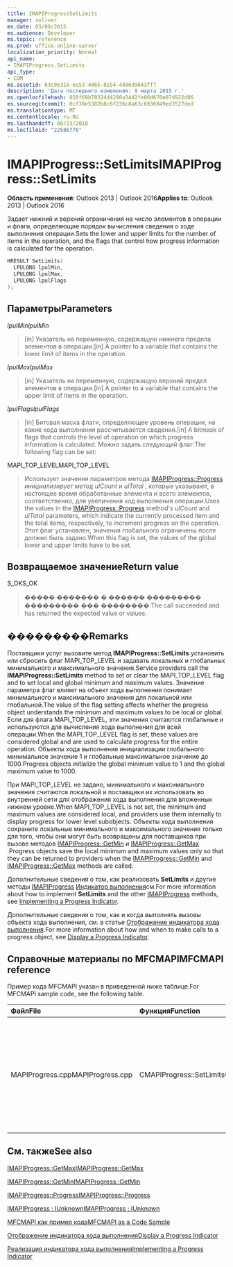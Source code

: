 ```yaml
---
title: IMAPIProgressSetLimits
manager: soliver
ms.date: 03/09/2015
ms.audience: Developer
ms.topic: reference
ms.prod: office-online-server
localization_priority: Normal
api_name:
- IMAPIProgress.SetLimits
api_type:
- COM
ms.assetid: 63c9e316-ee53-4065-8154-449639643ff7
description: 'Дата последнего изменения: 9 марта 2015 г.'
ms.openlocfilehash: 010f69b70324d4280a34d2fe06d670e07d922d86
ms.sourcegitcommit: 0cf39e5382b8c6f236c8a63c6036849ed3527ded
ms.translationtype: MT
ms.contentlocale: ru-RU
ms.lasthandoff: 08/23/2018
ms.locfileid: "22586776"
---
```

# <a name="imapiprogresssetlimits"></a><span data-ttu-id="d9500-103">IMAPIProgress::SetLimits</span><span class="sxs-lookup"><span data-stu-id="d9500-103">IMAPIProgress::SetLimits</span></span>

  
  
<span data-ttu-id="d9500-104">**Область применения**: Outlook 2013 | Outlook 2016</span><span class="sxs-lookup"><span data-stu-id="d9500-104">**Applies to**: Outlook 2013 | Outlook 2016</span></span> 
  
<span data-ttu-id="d9500-105">Задает нижний и верхний ограничения на число элементов в операции и флаги, определяющие порядок вычисления сведения о ходе выполнения операции.</span><span class="sxs-lookup"><span data-stu-id="d9500-105">Sets the lower and upper limits for the number of items in the operation, and the flags that control how progress information is calculated for the operation.</span></span>
  
```cpp
HRESULT SetLimits(
  LPULONG lpulMin,
  LPULONG lpulMax,
  LPULONG lpulFlags
);
```

## <a name="parameters"></a><span data-ttu-id="d9500-106">Параметры</span><span class="sxs-lookup"><span data-stu-id="d9500-106">Parameters</span></span>

 <span data-ttu-id="d9500-107">_lpulMin_</span><span class="sxs-lookup"><span data-stu-id="d9500-107">_lpulMin_</span></span>
  
> <span data-ttu-id="d9500-108">[in] Указатель на переменную, содержащую нижнего предела элементов в операции.</span><span class="sxs-lookup"><span data-stu-id="d9500-108">[in] A pointer to a variable that contains the lower limit of items in the operation.</span></span>
    
 <span data-ttu-id="d9500-109">_lpulMax_</span><span class="sxs-lookup"><span data-stu-id="d9500-109">_lpulMax_</span></span>
  
> <span data-ttu-id="d9500-110">[in] Указатель на переменную, содержащую верхний предел элементов в операции.</span><span class="sxs-lookup"><span data-stu-id="d9500-110">[in] A pointer to a variable that contains the upper limit of items in the operation.</span></span>
    
 <span data-ttu-id="d9500-111">_lpulFlags_</span><span class="sxs-lookup"><span data-stu-id="d9500-111">_lpulFlags_</span></span>
  
> <span data-ttu-id="d9500-112">[in] Битовая маска флаги, определяющее уровень операции, на какие хода выполнения рассчитывается сведения.</span><span class="sxs-lookup"><span data-stu-id="d9500-112">[in] A bitmask of flags that controls the level of operation on which progress information is calculated.</span></span> <span data-ttu-id="d9500-113">Можно задать следующий флаг:</span><span class="sxs-lookup"><span data-stu-id="d9500-113">The following flag can be set:</span></span>
    
<span data-ttu-id="d9500-114">MAPI_TOP_LEVEL</span><span class="sxs-lookup"><span data-stu-id="d9500-114">MAPI_TOP_LEVEL</span></span> 
  
> <span data-ttu-id="d9500-115">Использует значения параметров метода [IMAPIProgress::Progress](imapiprogress-progress.md) _инициализирует метод ulCount_ и _ulTotal_ , которые указывают, в настоящее время обработанные элемента и всего элементов, соответственно, для увеличения ход выполнения операции.</span><span class="sxs-lookup"><span data-stu-id="d9500-115">Uses the values in the [IMAPIProgress::Progress](imapiprogress-progress.md) method's  _ulCount_ and  _ulTotal_ parameters, which indicate the currently processed item and the total items, respectively, to increment progress on the operation.</span></span> <span data-ttu-id="d9500-116">Этот флаг установлен, значения глобального ограничены после должно быть задано.</span><span class="sxs-lookup"><span data-stu-id="d9500-116">When this flag is set, the values of the global lower and upper limits have to be set.</span></span> 
    
## <a name="return-value"></a><span data-ttu-id="d9500-117">Возвращаемое значение</span><span class="sxs-lookup"><span data-stu-id="d9500-117">Return value</span></span>

<span data-ttu-id="d9500-118">S_OK</span><span class="sxs-lookup"><span data-stu-id="d9500-118">S_OK</span></span> 
  
> <span data-ttu-id="d9500-119">����� ������� � ������ ��������� ��������� ��� ��������.</span><span class="sxs-lookup"><span data-stu-id="d9500-119">The call succeeded and has returned the expected value or values.</span></span>
    
## <a name="remarks"></a><span data-ttu-id="d9500-120">���������</span><span class="sxs-lookup"><span data-stu-id="d9500-120">Remarks</span></span>

<span data-ttu-id="d9500-121">Поставщики услуг вызовите метод **IMAPIProgress::SetLimits** установить или сбросить флаг MAPI_TOP_LEVEL и задавать локальных и глобальных минимального и максимального значения.</span><span class="sxs-lookup"><span data-stu-id="d9500-121">Service providers call the **IMAPIProgress::SetLimits** method to set or clear the MAPI_TOP_LEVEL flag and to set local and global minimum and maximum values.</span></span> <span data-ttu-id="d9500-122">Значение параметра флаг влияет на объект хода выполнения понимает минимального и максимального значения для локальной или глобальной.</span><span class="sxs-lookup"><span data-stu-id="d9500-122">The value of the flag setting affects whether the progress object understands the minimum and maximum values to be local or global.</span></span> <span data-ttu-id="d9500-123">Если для флага MAPI_TOP_LEVEL, эти значения считаются глобальные и используются для вычисления хода выполнения для всей операции.</span><span class="sxs-lookup"><span data-stu-id="d9500-123">When the MAPI_TOP_LEVEL flag is set, these values are considered global and are used to calculate progress for the entire operation.</span></span> <span data-ttu-id="d9500-124">Объекты хода выполнения инициализации глобального минимальное значение 1 и глобальные максимальное значение до 1000.</span><span class="sxs-lookup"><span data-stu-id="d9500-124">Progress objects initialize the global minimum value to 1 and the global maximum value to 1000.</span></span> 
  
<span data-ttu-id="d9500-125">При MAPI_TOP_LEVEL не задано, минимального и максимального значения считаются локальной и поставщики их использовать во внутренней сети для отображения хода выполнения для вложенных нижнем уровне.</span><span class="sxs-lookup"><span data-stu-id="d9500-125">When MAPI_TOP_LEVEL is not set, the minimum and maximum values are considered local, and providers use them internally to display progress for lower level subobjects.</span></span> <span data-ttu-id="d9500-126">Объекты хода выполнения сохраните локальные минимального и максимального значения только для того, чтобы они могут быть возвращены для поставщиков при вызове методов [IMAPIProgress::GetMin](imapiprogress-getmin.md) и [IMAPIProgress::GetMax](imapiprogress-getmax.md) .</span><span class="sxs-lookup"><span data-stu-id="d9500-126">Progress objects save the local minimum and maximum values only so that they can be returned to providers when the [IMAPIProgress::GetMin](imapiprogress-getmin.md) and [IMAPIProgress::GetMax](imapiprogress-getmax.md) methods are called.</span></span> 
  
<span data-ttu-id="d9500-127">Дополнительные сведения о том, как реализовать **SetLimits** и другие методы [IMAPIProgress](imapiprogressiunknown.md) [Индикатор выполнения](implementing-a-progress-indicator.md)см.</span><span class="sxs-lookup"><span data-stu-id="d9500-127">For more information about how to implement **SetLimits** and the other [IMAPIProgress](imapiprogressiunknown.md) methods, see [Implementing a Progress Indicator](implementing-a-progress-indicator.md).</span></span>
  
<span data-ttu-id="d9500-128">Дополнительные сведения о том, как и когда выполнять вызовы объекта хода выполнения, см. в статье [Отображение индикатора хода выполнения](how-to-display-a-progress-indicator.md).</span><span class="sxs-lookup"><span data-stu-id="d9500-128">For more information about how and when to make calls to a progress object, see [Display a Progress Indicator](how-to-display-a-progress-indicator.md).</span></span>
  
## <a name="mfcmapi-reference"></a><span data-ttu-id="d9500-129">Справочные материалы по MFCMAPI</span><span class="sxs-lookup"><span data-stu-id="d9500-129">MFCMAPI reference</span></span>

<span data-ttu-id="d9500-130">Пример кода MFCMAPI указан в приведенной ниже таблице.</span><span class="sxs-lookup"><span data-stu-id="d9500-130">For MFCMAPI sample code, see the following table.</span></span>
  
|<span data-ttu-id="d9500-131">**Файл**</span><span class="sxs-lookup"><span data-stu-id="d9500-131">**File**</span></span>|<span data-ttu-id="d9500-132">**Функция**</span><span class="sxs-lookup"><span data-stu-id="d9500-132">**Function**</span></span>|<span data-ttu-id="d9500-133">**Примечание**</span><span class="sxs-lookup"><span data-stu-id="d9500-133">**Comment**</span></span>|
|:-----|:-----|:-----|
|<span data-ttu-id="d9500-134">MAPIProgress.cpp</span><span class="sxs-lookup"><span data-stu-id="d9500-134">MAPIProgress.cpp</span></span>  <br/> |<span data-ttu-id="d9500-135">CMAPIProgress::SetLimits</span><span class="sxs-lookup"><span data-stu-id="d9500-135">CMAPIProgress::SetLimits</span></span>  <br/> |<span data-ttu-id="d9500-136">Mfcmapi (en) использует метод **IMAPIProgress::SetLimits** для задания верхний и нижний предел и флаги для объекта хода выполнения.</span><span class="sxs-lookup"><span data-stu-id="d9500-136">MFCMAPI uses the **IMAPIProgress::SetLimits** method to set the maximum and minimum limits and flags for the progress object.</span></span>  <br/> |
   
## <a name="see-also"></a><span data-ttu-id="d9500-137">См. также</span><span class="sxs-lookup"><span data-stu-id="d9500-137">See also</span></span>



[<span data-ttu-id="d9500-138">IMAPIProgress::GetMax</span><span class="sxs-lookup"><span data-stu-id="d9500-138">IMAPIProgress::GetMax</span></span>](imapiprogress-getmax.md)
  
[<span data-ttu-id="d9500-139">IMAPIProgress::GetMin</span><span class="sxs-lookup"><span data-stu-id="d9500-139">IMAPIProgress::GetMin</span></span>](imapiprogress-getmin.md)
  
[<span data-ttu-id="d9500-140">IMAPIProgress::Progress</span><span class="sxs-lookup"><span data-stu-id="d9500-140">IMAPIProgress::Progress</span></span>](imapiprogress-progress.md)
  
[<span data-ttu-id="d9500-141">IMAPIProgress : IUnknown</span><span class="sxs-lookup"><span data-stu-id="d9500-141">IMAPIProgress : IUnknown</span></span>](imapiprogressiunknown.md)


[<span data-ttu-id="d9500-142">MFCMAPI как пример кода</span><span class="sxs-lookup"><span data-stu-id="d9500-142">MFCMAPI as a Code Sample</span></span>](mfcmapi-as-a-code-sample.md)
  
[<span data-ttu-id="d9500-143">Отображение индикатора хода выполнения</span><span class="sxs-lookup"><span data-stu-id="d9500-143">Display a Progress Indicator</span></span>](how-to-display-a-progress-indicator.md)
  
[<span data-ttu-id="d9500-144">Реализация индикатора хода выполнения</span><span class="sxs-lookup"><span data-stu-id="d9500-144">Implementing a Progress Indicator</span></span>](implementing-a-progress-indicator.md)


